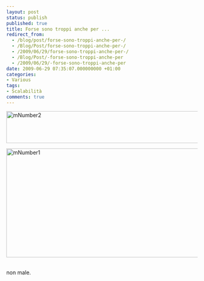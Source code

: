 ```yaml
---
layout: post
status: publish
published: true
title: Forse sono troppi anche per ...
redirect_from: 
  - /blog/post/forse-sono-troppi-anche-per-/
  - /Blog/Post/forse-sono-troppi-anche-per-/
  - /2009/06/29/forse-sono-troppi-anche-per-/
  - /Blog/Post/-forse-sono-troppi-anche-per
  - /2009/06/29/-forse-sono-troppi-anche-per
date: 2009-06-29 07:35:07.000000000 +01:00
categories:
- Various
tags:
- Scalabilità
comments: true
---
```

<p><a href="http://imperugo.tostring.it/Content/Uploaded/image/mNumber2_4.gif" rel="shadowbox[Forse-sono-troppi-anche-per-];options={counterType:'skip',continuous:true,animSequence:'sync'}"><img SinglelineIgnoreCase singlelineignorecase="" style="border-bottom: 0px; border-left: 0px; display: inline; border-top: 0px; border-right: 0px" title="mNumber2" border="0" alt="mNumber2" width="717" height="84" src="http://imperugo.tostring.it/Content/Uploaded/image/mNumber2_thumb_1.gif" /></a></p>
<p><a href="http://imperugo.tostring.it/Content/Uploaded/image/mNumber1_4.gif" rel="shadowbox[Forse-sono-troppi-anche-per-];options={counterType:'skip',continuous:true,animSequence:'sync'}"><img SinglelineIgnoreCase singlelineignorecase="" style="border-bottom: 0px; border-left: 0px; display: inline; border-top: 0px; border-right: 0px" title="mNumber1" border="0" alt="mNumber1" width="715" height="286" src="http://imperugo.tostring.it/Content/Uploaded/image/mNumber1_thumb_1.gif" /></a>&nbsp;</p>
<p>non male.</p>

